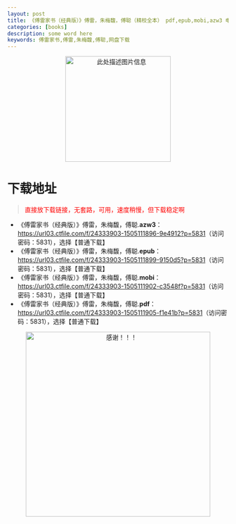 ```yaml
---
layout: post
title: 《傅雷家书（经典版）》傅雷，朱梅馥，傅聪（精校全本） pdf,epub,mobi,azw3 电子书网盘下载
categories: [books]
description: some word here
keywords: 傅雷家书,傅雷,朱梅馥,傅聪,网盘下载
---
```


<div align="center"><img src="https://qweree.cn/wp-content/uploads/2025/05/fu-lei-jia-shu.jpg" alt="此处描述图片信息" width="240px" height="auto"></div>

# 下载地址

> <p style="color:red" >直接放下载链接，无套路，可用，速度稍慢，但下载稳定啊</p>

- 《傅雷家书（经典版）》傅雷，朱梅馥，傅聪.**azw3**：<https://url03.ctfile.com/f/24333903-1505111896-9e4912?p=5831>（访问密码：5831），选择【普通下载】
- 《傅雷家书（经典版）》傅雷，朱梅馥，傅聪.**epub**：<https://url03.ctfile.com/f/24333903-1505111899-9150d5?p=5831>（访问密码：5831），选择【普通下载】
- 《傅雷家书（经典版）》傅雷，朱梅馥，傅聪.**mobi**：<https://url03.ctfile.com/f/24333903-1505111902-c3548f?p=5831>（访问密码：5831），选择【普通下载】
- 《傅雷家书（经典版）》傅雷，朱梅馥，傅聪.**pdf**：<https://url03.ctfile.com/f/24333903-1505111905-f1e41b?p=5831>（访问密码：5831），选择【普通下载】

<div align="center"><img src="https://pic.imgdb.cn/item/6707df6bd29ded1a8ce37031.gif" alt="感谢！！！" width="420px" height="auto"/></div>
